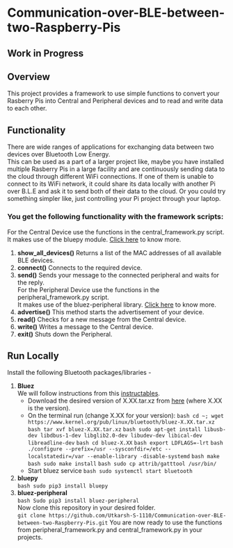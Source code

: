 # Communication-over-BLE-between-two-Raspberry-Pis
## Work in Progress
## Overview
This project provides a framework to use simple functions to convert your Rasberry Pis into Central and Peripheral devices and to read and write data to each other.
## Functionality
There are wide ranges of applications for exchanging data between two devices over Bluetooth Low Energy. <br />
This can be used as a part of a larger project like, maybe you have installed multiple Rasberry Pis in a large facility and are continuously sending data to the cloud through different WiFi connections. If one of them is unable to connect to its WiFi network, it could share its data locally with another Pi over B.L.E and ask it to send both of their data to the cloud. Or you could try something simpler like, just controlling your Pi project through your laptop.
### You get the following functionality with the framework scripts:
For the Central Device use the functions in the central_framework.py script. <br /> 
It makes use of the bluepy module. [Click here](https://github.com/IanHarvey/bluepy) to know more. <br />
1) **show_all_devices()**
Returns a list of the MAC addresses of all available BLE devices. <br />
2) **connect()**
Connects to the required device. <br />
3) **send()**
Sends your message to the connected peripheral and waits for the reply. <br />
For the Peripheral Device use the functions in the peripheral_framework.py script. <br /> 
It makes use of the  bluez-peripheral library. [Click here](https://github.com/spacecheese/bluez_peripheral) to know more. <br />
1) **advertise()**
This method starts the advertisement of your device.<br />
2) **read()**
Checks for a new message from the Central device.<br />
3) **write()**
Writes a message to the Central device.<br />
4) **exit()**
Shuts down the Peripheral.<br />
## Run Locally
Install the following Bluetooth packages/libraries -
1) **Bluez** <br />
We will follow instructions from this [instructables](https://www.instructables.com/Control-Bluetooth-LE-Devices-From-A-Raspberry-Pi/). <br /> 
     - Download the desired version of X.XX.tar.xz from [here](https://www.kernel.org/pub/linux/bluetooth/) (where X.XX is the version).
     - On the terminal run (change X.XX for your version):
       ```bash cd ~; wget https://www.kernel.org/pub/linux/bluetooth/bluez-X.XX.tar.xz```
       ```bash tar xvf bluez-X.XX.tar.xz```
       ```bash sudo apt-get install libusb-dev libdbus-1-dev libglib2.0-dev libudev-dev libical-dev libreadline-dev```
       ```bash cd bluez-X.XX```
       ```bash export LDFLAGS=-lrt```
       ```bash ./configure --prefix=/usr --sysconfdir=/etc --localstatedir=/var --enable-library -disable-systemd```
       ```bash make```
       ```bash sudo make install```
       ```bash sudo cp attrib/gatttool /usr/bin/```
     - Start bluez service
       ```bash sudo systemctl start bluetooth```
2) **bluepy** <br />
     ```bash sudo pip3 install bluepy```
3) **bluez-peripheral** <br />
     ```bash Sudo pip3 install bluez-peripheral```     
Now clone this repository in your desired folder. <br />
```git clone https://github.com/Utkarsh-S-1110/Communication-over-BLE-between-two-Raspberry-Pis.git```
You are now ready to use the functions from peripheral_framework.py and central_framework.py in your projects.
